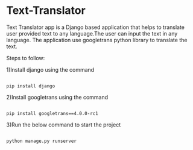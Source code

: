 # Text-Translator
Text Translator app is a Django based application that helps to translate user provided text to any language.The user can input the text in any language.
The application use googletrans python library to translate the text.

Steps to follow:

1)Install django using the command

```

pip install django

```

2)Install googletrans using the command

```

pip install googletrans==4.0.0-rc1

```

3)Run the below command to start the project

```

python manage.py runserver

```
